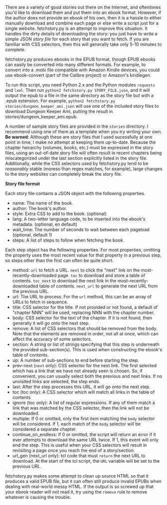 There are a variety of good stories out there on the Internet, and oftentimes you'd like to download them and put them into an ebook format. However, if the author does not provide an ebook of his own, then it is a hassle to either manually download and combine each page or else write a script just for a single website. fetchstory.py is an attempt to improve this situation. It handles the dirty details of downloading the story: you just have to write a simple JSON *story file* for each story that you want to fetch. If you are familiar with CSS selectors, then this will generally take only 5-10 minutes to complete.

fetchstory.py produces ebooks in the EPUB format, though EPUB ebooks can easily be converted into many different formats. For example, to convert into a .mobi file compatible with Amazon Kindle devices, you could use ebook-convert (part of the Calibre project) or Amazon's kindlegen.

To run this script, you need Python 2.x and the Python modules `requests` and `lxml`. Then run `python2 fetchstory.py STORY_FILE.json`, and it will output the epub to a file in the same directory as the story file but with a .epub extension. For example, `python2 fetchstory.py stories/dungeon_keeper_ami.json` will use one of the included story files to download Dungeon Keeper Ami, putting the result in stories/dungeon_keeper_ami.epub.
    
A number of sample story files are provided in the `stories` directory. I recommend using one of them as a template when you try writing your own. **Be warned**: Although these are story files that I used sucessfully at one point in time, I make *no* attempt at keeping them up-to-date. Because the chapter heirarchy (volumes, books, etc.) must be expressed in the story files, using an out-of-date story file will often result in recent chapters being miscategorized under the last section explicitly listed in the story file. Additionally, while the CSS selectors used by fetchstory.py tend to be *reasonably* stable (moreso than regex matches, for example), large changes to the story websites can completely break the story file.

**Story file format**

Each story file contains a JSON object with the following properties.

* name: The name of the book.
* author: The book's author.
* style: Extra CSS to add to the book. (optional)
* lang: A two-letter language code, to be inserted into the ebook's metadata. (optional, en default)
* wait_time: The number of seconds to wait between each pageload (optional, default 1)
* steps: A list of steps to follow when fetching the book.

Each step object has the following properties. For most properties, omitting the property uses the most recent value for that property in a previous step, so steps other than the first can often be quite short.

* method: `url` to fetch a URL. `next` to click the "next" link on the most-recently-downloaded page. `toc` to download and store a table of contents. `toc_next` to download the next link in the most-recently-downloaded table of contents. `next_url` to generate the next URL from the previous URL.
* url: The URL to process. For the `url` method, this can be an array of URLs to fetch in sequence.
* title: CSS selector for the title. If not provided or not found, a default of "chapter NNN" will be used, replacing NNN with the chapter number.
* body: CSS selector for the text of the chapter. If it is not found, then generally it will go onto the next step.
* remove: A list of CSS selectors that should be removed from the body. Note that the elements are removed in order, not all at once, which can affect the accuracy of some selectors.
* section: A string or list of strings specifying that this step is underneath the provided sub-section(s). This is used when constructing the ebook's table of contents.
* up: A number of sub-sections to end before starting the step.
* prev-next (`next` only): CSS selector for the next link. The first selected <a> which has a link that we have not already seen is chosen. So, if convenient, you can usually select both the previous and next links. If no unvisited links are selected, the step ends.
* last: After the step processes this URL, it will go onto the next step.
* toc (toc only): A CSS selector which will match all links in the table of contents
* ignore (toc only): A list of regular expressions. If any of them match a link that was matched by the CSS selector, then the link will not be downloaded.
* multiple: If 0 or omitted, only the first item matching the `body` selector will be considered. If 1, each match of the `body` selector will be considered a separate chapter.
* continue_on_endless: If 0 or omitted, the script will return an error if it ever attempts to download the same URL twice. If 1, this event will only end the step. This is useful when your CSS selectors will result in revisiting a page once you reach the end of a story/section.
* url_gen (next_url only): tcl code that must `return` the next URL to download. At the start of the tcl script, the `URL` variable will be set to the previous URL.

fetchstory.py makes some attempt to clean up source HTML so that it produces a valid EPUB file, but it can often still produce invalid EPUBs when dealing with real-world messy HTML. If the output is so screwed up that your ebook reader will not read it, try using the `remove` rule to remove whatever is causing the trouble.